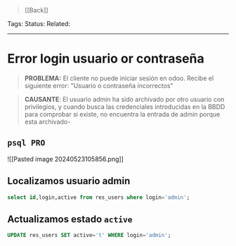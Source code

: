 > [[Back]]

Tags: 
Status: 
Related: 

___

# Error login usuario or contraseña

> **PROBLEMA:** El cliente no puede iniciar sesión en odoo. Recibe el siguiente error: "Usuario o contraseña incorrectos"

> **CAUSANTE**: El usuario admin ha sido archivado por otro usuario con privilegios, y cuando busca las credenciales introducidas en la BBDD para comprobar si existe, no encuentra la entrada de admin porque esta archivado-

## `psql PRO`
![[Pasted image 20240523105856.png]]

## **Localizamos usuario admin**
```sql
select id,login,active from res_users where login='admin';
```

## Actualizamos estado `active`
```sql
UPDATE res_users SET active='t' WHERE login='admin';
```
